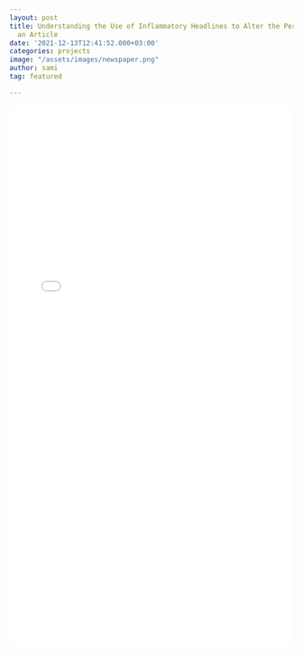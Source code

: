 ```yaml
---
layout: post
title: Understanding the Use of Inflammatory Headlines to Alter the Perception of
  an Article
date: '2021-12-13T12:41:52.000+03:00'
categories: projects
image: "/assets/images/newspaper.png"
author: sami
tag: featured

---
```

<embed src="/assets/files/9_66_final_project.pdf" type="application/pdf" style="width: 100%; height: 100vw"/>